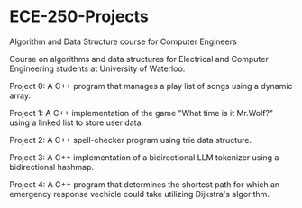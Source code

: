 # ECE-250-Projects

Algorithm and Data Structure course for Computer Engineers

Course on algorithms and data structures for Electrical and Computer Engineering students at University of Waterloo.

Project 0: A C++ program that manages a play list of songs using a dynamic array.

Project 1: A C++ implementation of the game "What time is it Mr.Wolf?" using a linked list to store user data.

Project 2: A C++ spell-checker program using trie data structure.

Project 3: A C++ implementation of a bidirectional LLM tokenizer using a bidirectional hashmap.

Project 4: A C++ program that determines the shortest path for which an emergency response vechicle could take utilizing Dijkstra's algorithm.
